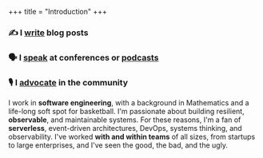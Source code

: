 +++
title = "Introduction"
+++

### ✍️ I [write](./post/) blog posts

### 🗣️ I [speak](./talks/) at conferences or [podcasts](./podcasts/)

### 🎙️ I [advocate](./community/) in the community

I work in **software engineering**, with a background in Mathematics and a life-long soft spot for basketball. I'm passionate about building resilient, **observable**, and maintainable systems. For these reasons, I'm a fan of **serverless**, event-driven architectures, DevOps, systems thinking, and observability. I've worked **with and within teams** of all sizes, from startups to large enterprises, and I've seen the good, the bad, and the ugly.

